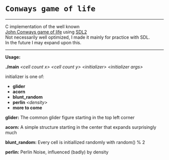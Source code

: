# `Conways game of life`
---

C implementation of the well known  
[John Conways game of life](https://en.wikipedia.org/wiki/Conway%27s_Game_of_Life)
using [SDL2](https://www.libsdl.org)  
Not necessarily well optimized, I made it mainly for practice with SDL.  
In the future I may expand upon this.

---

**Usage:**

**./main** _\<cell count x\> \<cell count y\> \<initializer\> \<initializer args\>_

initializer is one of:
* **glider**
* **acorn**
* **blunt_random**
* **perlin** _\<density\>_
* **more to come**

**glider:**
The common glider figure starting in the top left corner

**acorn:**
A simple structure starting in the center that expands surprisingly much

**blunt_random:**
Every cell is initiallized randomly with random() % 2

**perlin:**
Perlin Noise, influenced (badly) by density
